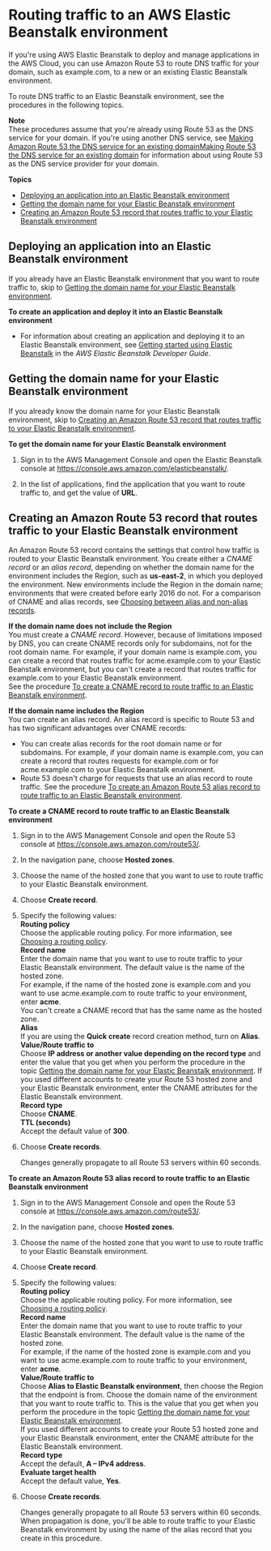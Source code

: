 # Routing traffic to an AWS Elastic Beanstalk environment<a name="routing-to-beanstalk-environment"></a>

If you're using AWS Elastic Beanstalk to deploy and manage applications in the AWS Cloud, you can use Amazon Route 53 to route DNS traffic for your domain, such as example\.com, to a new or an existing Elastic Beanstalk environment\.

To route DNS traffic to an Elastic Beanstalk environment, see the procedures in the following topics\.

**Note**  
These procedures assume that you're already using Route 53 as the DNS service for your domain\. If you're using another DNS service, see [Making Amazon Route 53 the DNS service for an existing domainMaking Route 53 the DNS service for an existing domain](MigratingDNS.md) for information about using Route 53 as the DNS service provider for your domain\. 

**Topics**
+ [Deploying an application into an Elastic Beanstalk environment](#routing-to-beanstalk-environment-deploy)
+ [Getting the domain name for your Elastic Beanstalk environment](#routing-to-beanstalk-environment-get-domain-name)
+ [Creating an Amazon Route 53 record that routes traffic to your Elastic Beanstalk environment](#routing-to-beanstalk-environment-create-resource-record-set)

## Deploying an application into an Elastic Beanstalk environment<a name="routing-to-beanstalk-environment-deploy"></a>

If you already have an Elastic Beanstalk environment that you want to route traffic to, skip to [Getting the domain name for your Elastic Beanstalk environment](#routing-to-beanstalk-environment-get-domain-name)\.

**To create an application and deploy it into an Elastic Beanstalk environment**
+ For information about creating an application and deploying it to an Elastic Beanstalk environment, see [Getting started using Elastic Beanstalk](https://docs.aws.amazon.com/elasticbeanstalk/latest/dg/GettingStarted.html) in the *AWS Elastic Beanstalk Developer Guide*\.

## Getting the domain name for your Elastic Beanstalk environment<a name="routing-to-beanstalk-environment-get-domain-name"></a>

If you already know the domain name for your Elastic Beanstalk environment, skip to [Creating an Amazon Route 53 record that routes traffic to your Elastic Beanstalk environment](#routing-to-beanstalk-environment-create-resource-record-set)\.<a name="routing-to-beanstalk-environment-get-domain-name-procedure"></a>

**To get the domain name for your Elastic Beanstalk environment**

1. Sign in to the AWS Management Console and open the Elastic Beanstalk console at [https://console\.aws\.amazon\.com/elasticbeanstalk/](https://console.aws.amazon.com/elasticbeanstalk/)\.

1. In the list of applications, find the application that you want to route traffic to, and get the value of **URL**\.

## Creating an Amazon Route 53 record that routes traffic to your Elastic Beanstalk environment<a name="routing-to-beanstalk-environment-create-resource-record-set"></a>

An Amazon Route 53 record contains the settings that control how traffic is routed to your Elastic Beanstalk environment\. You create either a *CNAME record* or an *alias record*, depending on whether the domain name for the environment includes the Region, such as **us\-east\-2**, in which you deployed the environment\. New environments include the Region in the domain name; environments that were created before early 2016 do not\. For a comparison of CNAME and alias records, see [Choosing between alias and non\-alias records](resource-record-sets-choosing-alias-non-alias.md)\.

**If the domain name does not include the Region**  
You must create a *CNAME record*\. However, because of limitations imposed by DNS, you can create CNAME records only for subdomains, not for the root domain name\. For example, if your domain name is example\.com, you can create a record that routes traffic for acme\.example\.com to your Elastic Beanstalk environment, but you can't create a record that routes traffic for example\.com to your Elastic Beanstalk environment\.  
See the procedure [To create a CNAME record to route traffic to an Elastic Beanstalk environment](#routing-to-beanstalk-environment-create-cname-procedure)\.

**If the domain name includes the Region**  
You can create an alias record\. An alias record is specific to Route 53 and has two significant advantages over CNAME records:  
+ You can create alias records for the root domain name or for subdomains\. For example, if your domain name is example\.com, you can create a record that routes requests for example\.com or for acme\.example\.com to your Elastic Beanstalk environment\.
+ Route 53 doesn't charge for requests that use an alias record to route traffic\.
See the procedure [To create an Amazon Route 53 alias record to route traffic to an Elastic Beanstalk environment](#routing-to-beanstalk-environment-create-alias-procedure)\.<a name="routing-to-beanstalk-environment-create-cname-procedure"></a>

**To create a CNAME record to route traffic to an Elastic Beanstalk environment**

1. Sign in to the AWS Management Console and open the Route 53 console at [https://console\.aws\.amazon\.com/route53/](https://console.aws.amazon.com/route53/)\.

1. In the navigation pane, choose **Hosted zones**\.

1. Choose the name of the hosted zone that you want to use to route traffic to your Elastic Beanstalk environment\.

1. Choose **Create record**\.

1. Specify the following values:  
**Routing policy**  
Choose the applicable routing policy\. For more information, see [Choosing a routing policy](routing-policy.md)\.  
**Record name**  
Enter the domain name that you want to use to route traffic to your Elastic Beanstalk environment\. The default value is the name of the hosted zone\.  
For example, if the name of the hosted zone is example\.com and you want to use acme\.example\.com to route traffic to your environment, enter **acme**\.  
You can't create a CNAME record that has the same name as the hosted zone\.  
**Alias**  
If you are using the **Quick create** record creation method, turn on **Alias**\.  
**Value/Route traffic to**  
Choose **IP address or another value depending on the record type** and enter the value that you get when you perform the procedure in the topic [Getting the domain name for your Elastic Beanstalk environment](#routing-to-beanstalk-environment-get-domain-name)\. If you used different accounts to create your Route 53 hosted zone and your Elastic Beanstalk environment, enter the CNAME attributes for the Elastic Beanstalk environment\.  
**Record type**  
Choose **CNAME**\.  
**TTL \(seconds\)**  
Accept the default value of **300**\.

1. Choose **Create records**\.

   Changes generally propagate to all Route 53 servers within 60 seconds\. <a name="routing-to-beanstalk-environment-create-alias-procedure"></a>

**To create an Amazon Route 53 alias record to route traffic to an Elastic Beanstalk environment**

1. Sign in to the AWS Management Console and open the Route 53 console at [https://console\.aws\.amazon\.com/route53/](https://console.aws.amazon.com/route53/)\.

1. In the navigation pane, choose **Hosted zones**\.

1. Choose the name of the hosted zone that you want to use to route traffic to your Elastic Beanstalk environment\.

1. Choose **Create record**\.

1. Specify the following values:  
**Routing policy**  
Choose the applicable routing policy\. For more information, see [Choosing a routing policy](routing-policy.md)\.  
**Record name**  
Enter the domain name that you want to use to route traffic to your Elastic Beanstalk environment\. The default value is the name of the hosted zone\.  
For example, if the name of the hosted zone is example\.com and you want to use acme\.example\.com to route traffic to your environment, enter **acme**\.  
**Value/Route traffic to**  
Choose **Alias to Elastic Beanstalk environment**, then choose the Region that the endpoint is from\. Choose the domain name of the environment that you want to route traffic to\. This is the value that you get when you perform the procedure in the topic [Getting the domain name for your Elastic Beanstalk environment](#routing-to-beanstalk-environment-get-domain-name)\.  
If you used different accounts to create your Route 53 hosted zone and your Elastic Beanstalk environment, enter the CNAME attribute for the Elastic Beanstalk environment\.   
**Record type**  
Accept the default, **A – IPv4 address**\.  
**Evaluate target health**  
Accept the default value, **Yes**\.

1. Choose **Create records**\.

   Changes generally propagate to all Route 53 servers within 60 seconds\. When propagation is done, you'll be able to route traffic to your Elastic Beanstalk environment by using the name of the alias record that you create in this procedure\. 